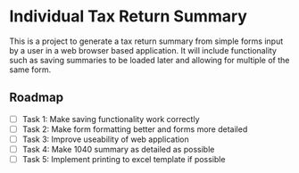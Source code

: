 # Individual Tax Return Summary

This is a project to generate a tax return summary from simple forms input by a user in a web browser based application. 
It will include functionality such as saving summaries to be loaded later and allowing for multiple of the same form.

## Roadmap

- [ ] Task 1: Make saving functionality work correctly
- [ ] Task 2: Make form formatting better and forms more detailed
- [ ] Task 3: Improve useability of web application
- [ ] Task 4: Make 1040 summary as detailed as possible
- [ ] Task 5: Implement printing to excel template if possible
